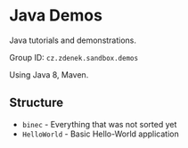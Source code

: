 # Java Demos

Java tutorials and demonstrations.

Group ID: `cz.zdenek.sandbox.demos`

Using Java 8, Maven.

## Structure

* `binec` - Everything that was not sorted yet
* `HelloWorld` - Basic Hello-World application
